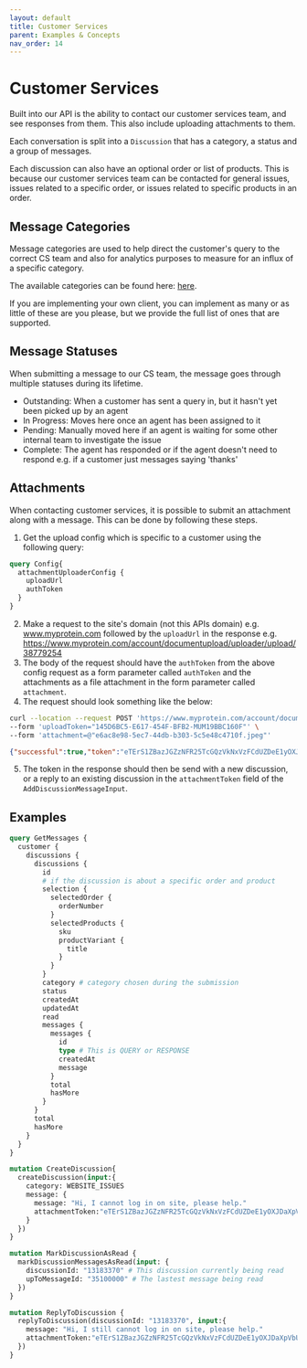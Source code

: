 ```yaml
---
layout: default
title: Customer Services
parent: Examples & Concepts
nav_order: 14
---
```


# Customer Services
Built into our API is the ability to contact our customer services team, and see responses from them. This also include uploading attachments to them.

Each conversation is split into a `Discussion` that has a category, a status and a group of messages.

Each discussion can also have an optional order or list of products. This is because our customer services team can be contacted for general issues, issues related to a specific order, or issues related to specific products in an order.

## Message Categories

Message categories are used to help direct the customer's query to the correct CS team and also for analytics purposes to measure for an influx of a specific category.

The available categories can be found here: [here](https://api.thehut.net/lfint/en/docs#DiscussionCategory).

If you are implementing your own client, you can implement as many or as little of these are you please, but we provide the full list of ones that are supported.

## Message Statuses

When submitting a message to our CS team, the message goes through multiple statuses during its lifetime.

- Outstanding: When a customer has sent a query in, but it hasn't yet been picked up by an agent
- In Progress: Moves here once an agent has been assigned to it
- Pending: Manually moved here if an agent is waiting for some other internal team to investigate the issue
- Complete: The agent has responded or if the agent doesn't need to respond e.g. if a customer just messages saying 'thanks'

## Attachments

When contacting customer services, it is possible to submit an attachment along with a message. This can be done by following these steps.

1. Get the upload config which is specific to a customer using the following query:
```graphql
query Config{
  attachmentUploaderConfig {
    uploadUrl
    authToken
  }
}
```
2. Make a request to the site's domain (not this APIs domain) e.g. www.myprotein.com followed by the `uploadUrl` in the response e.g. https://www.myprotein.com/account/documentupload/uploader/upload/38779254
3. The body of the request should have the `authToken` from the above config request as a form parameter called `authToken` and the attachments as a file attachment in the form parameter called `attachment`.
4. The request should look something like the below:
```bash
curl --location --request POST 'https://www.myprotein.com/account/documentupload/uploader/upload/38779254' \
--form 'uploadToken="145D6BC5-E617-454F-BFB2-MUM19BBC160F"' \
--form 'attachment=@"e6ac8e98-5ec7-44db-b303-5c5e48c4710f.jpeg"'
```
```json
{"successful":true,"token":"eTErS1ZBazJGZzNFR25TcGQzVkNxVzFCdUZDeE1yOXJDaXpVbUNweGhrMkhLVERsQjhUMXRKMjVDRHhiYUJUeVBsNUxCdHNhejB1TTV2SlR2YVNxM0E9PQ","mimeType":"image/jpeg","errorCode":0}
```
5. The token in the response should then be send with a new discussion, or a reply to an existing discussion in the `attachmentToken` field of the `AddDiscussionMessageInput`.

## Examples

```graphql
query GetMessages {
  customer {
    discussions {
      discussions {
        id
        # if the discussion is about a specific order and product
        selection {
          selectedOrder {
            orderNumber
          }
          selectedProducts {
            sku
            productVariant {
              title
            }
          }
        }
        category # category chosen during the submission
        status
        createdAt
        updatedAt
        read
        messages {
          messages {
            id
            type # This is QUERY or RESPONSE
            createdAt
            message
          }
          total
          hasMore
        }
      }
      total
      hasMore
    }
  }
}
```

```graphql
mutation CreateDiscussion{
  createDiscussion(input:{
    category: WEBSITE_ISSUES
    message: {
      message: "Hi, I cannot log in on site, please help."
      attachmentToken:"eTErS1ZBazJGZzNFR25TcGQzVkNxVzFCdUZDeE1yOXJDaXpVbUNweGhrMkhLVERsQjhUMXRKMjVDRHhiYUJUeVBsNUxCdHNhejB1TTV2SlR2YVNxM0E9PQ"
    }
  })
}
```

```graphql
mutation MarkDiscussionAsRead {
  markDiscussionMessagesAsRead(input: {
    discussionId: "13183370" # This discussion currently being read
    upToMessageId: "35100000" # The lastest message being read
  })
}
```

```graphql
mutation ReplyToDiscussion {
  replyToDiscussion(discussionId: "13183370", input:{
    message: "Hi, I still cannot log in on site, please help."
    attachmentToken:"eTErS1ZBazJGZzNFR25TcGQzVkNxVzFCdUZDeE1yOXJDaXpVbUNweGhrMkhLVERsQjhUMXRKMjVDRHhiYUJUeVBsNUxCdHNhejB1TTV2SlR2YVNxM0E9PQ"
  })
}
```